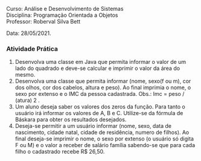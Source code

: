 Curso: Análise e Desenvolvimento de Sistemas <br>
Disciplina: Programação Orientada a Objetos <br>
Professor: Roberval Silva Bett

Data: 28/05/2021.

### Atividade Prática

1. Desenvolva uma classe em Java que permita informar o valor de um
   lado do quadrado e deve-se calcular e imprimir o valor da área do
   mesmo.
2. Desenvolva uma classe que permita informar (nome, sexo(f ou m), cor
   dos olhos, cor dos cabelos, altura e peso). Ao final imprimia o nome,
   o sexo por extenso e o IMC da pessoa cadastrada.
   Obs.: Imc = peso / (atura) 2 .
3. Um aluno deseja saber os valores dos zeros da função. Para tanto o
   usuário irá informar os valores de A, B e C. Utilize-se da fórmula de
   Báskara para obter os resultados desejados.
4. Deseja-se permitir a um usuário informar (nome, sexo, data de
   nascimento, cidade natal, cidade de residência, numero de filhos). Ao
   final deseja-se imprimir o nome, o sexo por extenso (o usuário só
   digita F ou M) e o valor a receber de salário família sabendo-se que
   para cada filho o cadastrado recebe R$ 26,50.